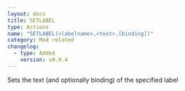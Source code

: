 ```yaml
---
layout: docs
title: SETLABEL
type: Actions
name: "SETLABEL(<labelname>,<text>,[binding])"
category: Mod related
changelog:
  - type: Added
    version: v0.9.4
---
```

Sets the text (and optionally binding) of the specified label
